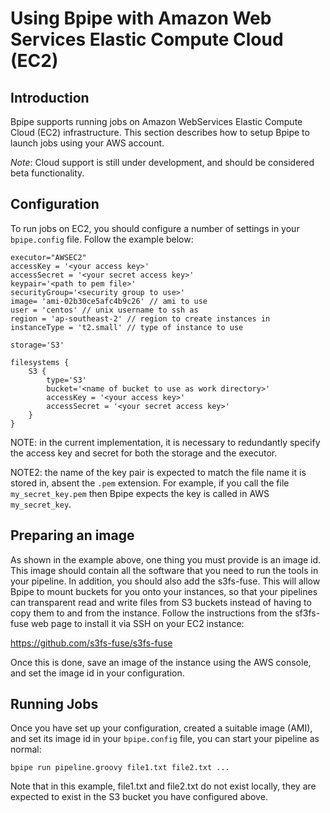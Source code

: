 # Using Bpipe with Amazon Web Services Elastic Compute Cloud (EC2)

## Introduction

Bpipe supports running jobs on Amazon WebServices Elastic Compute Cloud (EC2) infrastructure.
This section describes how to setup Bpipe to launch jobs using your AWS account.

_Note_: Cloud support is still under development, and should be considered beta functionality.

## Configuration

To run jobs on EC2, you should configure a number of settings in your `bpipe.config` file. Follow the 
example below:

```
executor="AWSEC2"
accessKey = '<your access key>'
accessSecret = '<your secret access key>'
keypair='<path to pem file>'
securityGroup='<security group to use>'
image= 'ami-02b30ce5afc4b9c26' // ami to use
user = 'centos' // unix username to ssh as
region = 'ap-southeast-2' // region to create instances in
instanceType = 't2.small' // type of instance to use

storage='S3'

filesystems {
    S3 {
        type='S3'
        bucket='<name of bucket to use as work directory>'
        accessKey = '<your access key>'
        accessSecret = '<your secret access key>'
    }
}
```

NOTE: in the current implementation, it is necessary to redundantly specify the access key and secret
for both the storage and the executor.

NOTE2: the name of the key pair is expected to match the file name it is stored in, absent the `.pem`
extension. For example, if you call the file `my_secret_key.pem` then Bpipe expects the key is
called in AWS `my_secret_key`.

## Preparing an image

As shown in the example above, one thing you must provide is an image id. This image
should contain all the software that you need to run the tools in your pipeline. In addition,
you should also add the s3fs-fuse. This will allow Bpipe to mount buckets for you onto your 
instances, so that your pipelines can transparent read and write files from S3 buckets instead of 
having to copy them to and from the instance. Follow the instructions from the sf3fs-fuse 
web page to install it via SSH on your EC2 instance:

https://github.com/s3fs-fuse/s3fs-fuse

Once this is done, save an image of the instance using the AWS console, and set the image
id in your configuration.

## Running Jobs

Once you have set up your configuration, created a suitable image (AMI), and set its image id in 
your `bpipe.config` file, you can start your pipeline as normal:

```
bpipe run pipeline.groovy file1.txt file2.txt ...
```

Note that in this example, file1.txt and file2.txt do not exist locally, they are expected to
exist in the S3 bucket you have configured above.




